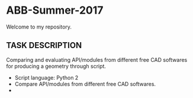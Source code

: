 # ABB-Summer-2017
Welcome to my repository.

## TASK DESCRIPTION
Comparing and evaluating API/modules from different free CAD softwares for producing a geometry through script.
- Script language: Python 2
- Compare API/modules from different free CAD softwares.
- 
